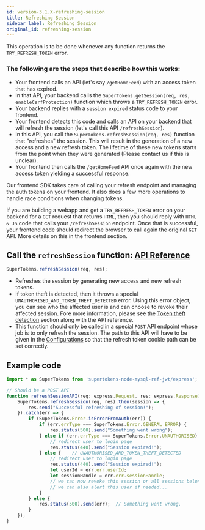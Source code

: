 ```yaml
---
id: version-3.1.X-refreshing-session
title: Refreshing Session
sidebar_label: Refreshing Session
original_id: refreshing-session
---
```


This operation is to be done whenever any function returns the ```TRY_REFRESH_TOKEN``` error.

### The following are the steps that describe how this works:
- Your frontend calls an API (let's say ```/getHomeFeed```) with an access token that has expired.
- In that API, your backend calls the ```SuperTokens.getSession(req, res, enableCsrfProtection)``` function which throws a ```TRY_REFRESH_TOKEN``` error.
- Your backend replies with a ```session expired``` status code to your frontend.
- Your frontend detects this code and calls an API on your backend that will refresh the session (let's call this API ```/refreshSession```).
- In this API, you call the ```SuperTokens.refreshSession(req, res)``` function that "refreshes" the session. This will result in the generation of a new access and a new refresh token. The lifetime of these new tokens starts from the point when they were generated (Please contact us if this is unclear).
- Your frontend then calls the ```/getHomeFeed``` API once again with the new access token yielding a successful response.

Our frontend SDK takes care of calling your refresh endpoint and managing the auth tokens on your frontend. It also does a few more operations to handle race conditions when changing tokens.

<div class="specialNote">
If you are building a webapp and get a <code>TRY_REFRESH_TOKEN</code> error on your backend for a <code>GET</code> request that returns <code>HTML</code>, then you should reply with  <code>HTML & JS</code> code that calls your <code>/refreshSession</code> endpoint. Once that is successful, your frontend code should redirect the browser to call again the original <code>GET</code> API. More details on this in the frontend section.
</div>

## Call the ```refreshSession``` function: [API Reference](../api-reference#refreshsessionreq-res)
```js
SuperTokens.refreshSession(req, res);
```
- Refreshes the session by generating new access and new refresh tokens.
- If token theft is detected, then it throws a special ```UNAUTHORISED_AND_TOKEN_THEFT_DETECTED``` error. Using this error object, you can see who the affected user is and can choose to revoke their affected session. Fore more information, please see the [Token theft detection](../token-theft) section along with the API reference.
- <span class="highlighted-text">This function should only be called in a special ```POST``` API endpoint whose job is to only refresh the session.</span> The path to this API will have to be given in the [Configurations](../config) so that the refresh token cookie path can be set correctly.

<div class="divider"></div>

## Example code
```js
import * as SuperTokens from 'supertokens-node-mysql-ref-jwt/express';

// Should be a POST API
function refreshSessionAPI(req: express.Request, res: express.Response) {
    SuperTokens.refreshSession(req, res).then(session => {
        res.send("Successful refreshing of session!");
    }).catch(err => {
        if (SuperTokens.Error.isErrorFromAuth(err)) {
            if (err.errType === SuperTokens.Error.GENERAL_ERROR) {
                res.status(500).send("Something went wrong");
            } else if (err.errType === SuperTokens.Error.UNAUTHORISED) {
                // redirect user to login page
                res.status(440).send("Session expired!");
            } else {    // UNAUTHORISED_AND_TOKEN_THEFT_DETECTED
                // redirect user to login page
                res.status(440).send("Session expired!");
                let userId = err.err.userId;
                let sessionHandle = err.err.sessionHandle;
                // we can now revoke this session or all sessions belonging to this user
                // we can also alert this user if needed...
            }
        } else {
            res.status(500).send(err);  // Something went wrong.
        }
    });
}
```